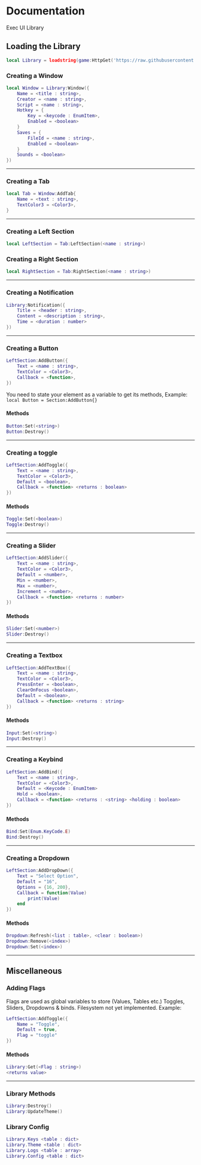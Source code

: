 # Documentation
Exec UI Library

## Loading the Library
```lua
local Library = loadstring(game:HttpGet('https://raw.githubusercontent.com/Player788/Exec-UI-Library/main/src.lua'))()
```

### Creating a Window
```lua
local Window = Library:Window({
	Name = <title : string>, 
	Creator = <name : string>,
	Script = <name : string>,
	Hotkey = {
		Key = <keycode : EnumItem>, 
		Enabled = <boolean>
	}
	Saves = {
		FileId = <name : string>,
		Enabled = <boolean>
	}
	Sounds = <boolean>
})
```
___

### Creating a Tab
```lua
local Tab = Window:AddTab{
	Name = <text : string>,
	TextColor3 = <Color3>,
}
```
___
### Creating a Left Section
```lua
local LeftSection = Tab:LeftSection(<name : string>)
```
### Creating a Right Section
```lua
local RightSection = Tab:RightSection(<name : string>)
```
___
### Creating a Notification
```lua
Library:Notification({
	Title = <header : string>,
	Content = <description : string>,
	Time = <duration : number>
})
```
___
### Creating a Button
```lua
LeftSection:AddButton({
	Text = <name : string>,
	TextColor = <Color3>,
	Callback = <function>,
})
```
You need to state your element as a variable to get its methods, Example: ``` local Button = Section:AddButton{} ```

#### Methods
```lua
Button:Set(<string>)
Button:Destroy()
```
___
### Creating a toggle
```lua
LeftSection:AddToggle({
	Text = <name : string>,
	TextColor = <Color3>,
	Default = <boolean>,
	Callback = <function> <returns : boolean>
})
```

#### Methods
```lua
Toggle:Set(<boolean>)
Toggle:Destroy()
```
___
### Creating a Slider
```lua
LeftSection:AddSlider({
	Text = <name : string>,
	TextColor = <Color3>,
	Default = <number>,
	Min = <number>,
	Max = <number>,
	Increment = <number>,
	Callback = <function> <returns : number>
})
```

#### Methods
```lua
Slider:Set(<number>)
Slider:Destroy()
```
___
### Creating a Textbox
```lua
LeftSection:AddTextBox({
	Text = <name : string>,
	TextColor = <Color3>,
	PressEnter = <boolean>,
	ClearOnFocus <boolean>,
	Default = <boolean>,
	Callback = <function> <returns : string>
})

```

#### Methods
```lua
Input:Set(<string>)
Input:Destroy()
```
___
### Creating a Keybind
```lua
LeftSection:AddBind({
	Text = <name : string>,
	TextColor = <Color3>,
	Default = <Keycode : EnumItem>
	Hold = <boolean>,
	Callback = <function> <returns : <string> <holding : boolean>
})
```

#### Methods
```lua
Bind:Set(Enum.KeyCode.E)
Bind:Destroy()
```
___

### Creating a Dropdown
```lua
LeftSection:AddDropDown({
	Text = "Select Option",
	Default = "16",
	Options = {16, 200},
	Callback = function(Value)
		print(Value)
	end
})
```

#### Methods
```lua
Dropdown:Refresh(<list : table>, <clear : boolean>)
Dropdown:Remove(<index>)
Dropdown:Set(<index>)
```
___
## Miscellaneous

### Adding Flags
Flags are used as global variables to store (Values, Tables etc.) Toggles, Sliders, Dropdowns & binds. Filesystem not yet implemented.
Example:
```lua
LeftSection:AddToggle({
    Name = "Toggle",
    Default = true,
    Flag = "toggle"
})
```
#### Methods
```lua
Library:Get(<Flag : string>)
<returns value>
```
___
### Library Methods
```lua
Library:Destroy()
Library:UpdateTheme()
```

### Library Config
```lua
Library.Keys <table : dict>
Library.Theme <table : dict>
Library.Logs <table : array>
Library.Config <table : dict>
